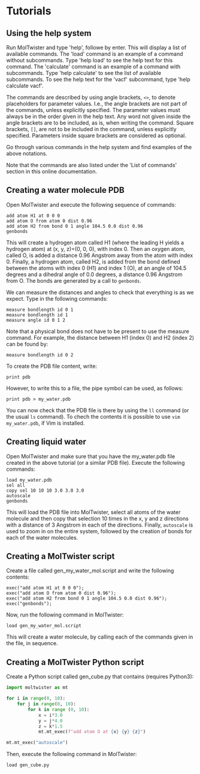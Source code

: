 # Tutorials

## Using the help system

Run MolTwister and type 'help', followe by enter. This will display a list of available commands. The 'load' command is an example of a command without subcommands. Type 'help load' to see the help text for this command. The 'calculate' command is an example of a command with subcommands. Type 'help calculate' to see the list of available subcommands. To see the help text for the 'vacf' subcommand, type 'help calculate vacf'.

The commands are described by using angle brackets, ````<>````, to denote placeholders for parameter values. I.e., the angle brackets are not part of the commands, unless explicitly specified. The parameter values must always be in the order given in the help text. Any word 
not given inside the angle brackets are to be included, as is, when writing the command. Square brackets, ````[]````, are not to be included
in the command, unless explicitly specified. Parameters inside square brackets are considered as optional.

Go through various commands in the help system and find examples of the above notations.

Note that the commands are also listed under the 'List of commands' section in this online documentation.

## Creating a water molecule PDB

Open MolTwister and execute the following sequence of commands:
````text
add atom H1 at 0 0 0
add atom O from atom 0 dist 0.96
add atom H2 from bond 0 1 angle 104.5 0.0 dist 0.96
genbonds
````
This will create a hydrogen atom called H1 (where the leading H yields a hydrogen atom) at (x, y, z)=(0, 0, 0), with index 0. Then an oxygen atom, called O, is added a distance 0.96 Angstrom away from the atom with index 0. Finally, a hydrogen atom, called H2, is added
from the bond defined between the atoms with index 0 (H1) and index 1 (O), at an angle of 104.5 degrees and a dihedral angle of 0.0 degrees, a distance 0.96 Angstrom from O. The bonds are generated by a call to ````genbonds````.

We can measure the distances and angles to check that everything is as we expect. Type in the following commands:
````text
measure bondlength id 0 1
measure bondlength id 1 
measure angle id 0 1 2
````
Note that a physical bond does not have to be present to use the measure command. For example, the distance between H1 (index 0) and H2 (index 2) can be found by:
````text
measure bondlength id 0 2
````

To create the PDB file content, write:
````text
print pdb
````
However, to write this to a file, the pipe symbol can be used, as follows:
````text
print pdb > my_water.pdb
````

You can now check that the PDB file is there by using the ````ll```` command (or the usual ````ls```` command). To chech the contents it is possible to use ````vim my_water.pdb````, if Vim is installed.

## Creating liquid water

Open MolTwister and make sure that you have the my_water.pdb file created in the above tutorial (or a similar PDB file). Execute the following commands:
````text
load my_water.pdb
sel all
copy sel 10 10 10 3.0 3.0 3.0
autoscale
genbonds
````
This will load the PDB file into MolTwister, select all atoms of the water molecule and then copy that selection 10 times in the x, y and z directions with a distance of 3 Angstrom in each of the directions.
Finally, ````autoscale```` is used to zoom in on the entire system, followed by the creation of bonds for each of the water molecules.

## Creating a MolTwister script

Create a file called gen_my_water_mol.script and write the following contents:
````text
exec("add atom H1 at 0 0 0");
exec("add atom O from atom 0 dist 0.96");
exec("add atom H2 from bond 0 1 angle 104.5 0.0 dist 0.96");
exec("genbonds");
````
Now, run the following command in MolTwister:
````text
load gen_my_water_mol.script
````
This will create a water molecule, by calling each of the commands given in the file, in sequence.

## Creating a MolTwister Python script

Create a Python script called gen_cube.py that contains (requires Python3):
````python
import moltwister as mt

for i in range(0, 10):
    for j in range(0, 10):
        for k in range (0, 10):
            x = i*3.0
            y = j*4.0
            z = k*1.5
            mt.mt_exec(f"add atom O at {x} {y} {z}")

mt.mt_exec("autoscale")
````
Then, execute the following command in MolTwister:
````python
load gen_cube.py
````
